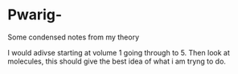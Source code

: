 # Pwarig-
Some condensed notes from my theory

I would adivse starting at volume 1 going through to 5. Then look at molecules, this should give the best idea of what i am tryng to do.
